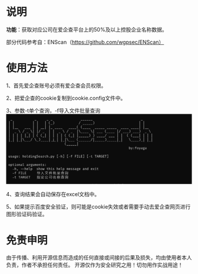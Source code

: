 # 说明
**功能**：获取对应公司在爱企查平台上的50%及以上控股企业名称数据。

部分代码参考自：ENScan（https://github.com/wgpsec/ENScan）
# 使用方法
1、首先爱企查账号必须有爱企查会员权限。

2、把爱企查的cookie复制到cookie.config文件中。

3、参数-t单个查询，-f导入文件批量查询
![](./assets/README-1702259845340.png)

4、查询结果会自动保存在excel文档中。

5、如果提示百度安全验证，则可能是cookie失效或者需要手动去爱企查网页进行图形验证码验证。
# 免责申明
由于传播、利用开源信息而造成的任何直接或间接的后果及损失，均由使用者本人负责，作者不承担任何责任。 开源仅作为安全研究之用！切勿用作实战用途！